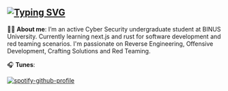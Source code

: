 




## [![Typing SVG](https://readme-typing-svg.demolab.com?font=Terminess+Nerd+Font+Mono&duration=2000&pause=500&color=8C6EF7&width=435&lines=hola%2C+its+gengi+here+%5E+%5E;currently%3A+spamming+f5+in+IDA;currently%3A+bedrotting;currently%3A+mashing+keyboard;currently%3A+listening+to+Counterparts)](https://git.io/typing-svg)

🧙🏻 **About me**: I’m an active Cyber Security undergraduate student at BINUS University. Currently learning next.js and rust for software development and red teaming scenarios. I'm passionate on Reverse Engineering, Offensive Development, Crafting Solutions and Red Teaming.


🎧 **Tunes**:

[![spotify-github-profile](https://spotify-github-profile.kittinanx.com/api/view?uid=i8e3q2kvvpo617xjok3ufa2oe&cover_image=true&theme=novatorem&show_offline=false&background_color=121212&interchange=true&bar_color=53b14f&bar_color_cover=false)](https://github.com/kittinan/spotify-github-profile)


